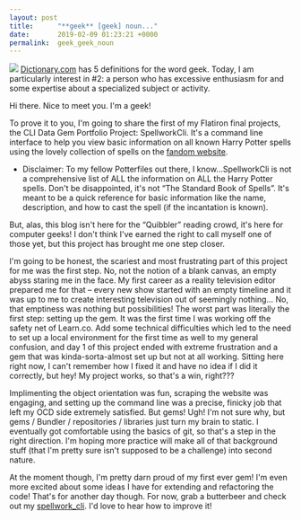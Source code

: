 ```yaml
---
layout: post
title:      "**geek** [geek] noun..."
date:       2019-02-09 01:23:21 +0000
permalink:  geek_geek_noun
---
```



![](https://imgur.com/JvOu0Ia)
[Dictionary.com](https://www.dictionary.com/browse/geek) has 5 definitions for the word geek.  Today, I am particularly interest in #2: a person who has excessive enthusiasm for and some expertise about a specialized subject or activity.

Hi there.  Nice to meet you.  I'm a geek!

To prove it to you, I'm going to share the first of my Flatiron final projects, the CLI Data Gem Portfolio Project: SpellworkCli.  It's a command line interface to help you view basic information on all known Harry Potter spells using the lovely collection of spells on the [fandom website](https://harrypotter.fandom.com/wiki/List_of_spells).  

* Disclaimer: To my fellow Potterfiles out there, I know...SpellworkCli is not a comprehensive list of ALL the information on ALL the Harry Potter spells.  Don't be disappointed, it's not “The Standard Book of Spells”.  It's meant to be a quick reference for basic information like the name, description, and how to cast the spell (if the incantation is known).

But, alas, this blog isn't here for the “Quibbler” reading crowd, it's here for computer geeks!  I don't think I've earned the right to call myself one of those yet, but this project has brought me one step closer.

I'm going to be honest, the scariest and most frustrating part of this project for me was the first step.  No, not the notion of a blank canvas, an empty abyss staring me in the face.  My first career as a reality television editor prepared me for that – every new show started with an empty timeline and it was up to me to create interesting television out of seemingly nothing...  No, that emptiness was nothing but possibilities!  The worst part was literally the first step: setting up the gem.  It was the first time I was working off the safety net of Learn.co.  Add some technical difficulties which led to the need to set up a local environment for the first time as well to my general confusion, and day 1 of this project ended with extreme frustration and a gem that was kinda-sorta-almost set up but not at all working.  Sitting here right now, I can't remember how I fixed it and have no idea if I did it correctly, but hey!  My project works, so that's a win, right???

Implimenting the object orientation was fun, scraping the website was engaging, and setting up the command line was a precise, finicky job that left my OCD side extremely satisfied.  But gems!  Ugh!  I'm not sure why, but gems / Bundler / repositories / libraries just turn my brain to static.  I eventually got comfortable using the basics of git, so that's a step in the right direction.  I'm hoping more practice will make all of that background stuff (that I'm pretty sure isn't supposed to be a challenge) into second nature.

At the moment though, I'm pretty darn proud of my first ever gem!  I'm even more excited about some ideas I have for extending and refactoring the code!  That's for another day though.  For now, grab a butterbeer and check out my [spellwork_cli](https://github.com/LLHolmes/spellwork_cli).  I'd love to hear how to improve it!
